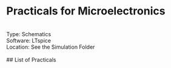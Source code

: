 # Practicals for Microelectronics
<br>
Type: Schematics <br>
Software: LTspice <br>
Location: See the Simulation Folder <br>
<br>
## List of Practicals
